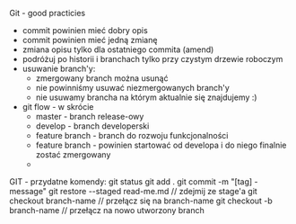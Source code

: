 Git - good practicies
* commit powinien mieć dobry opis
* commit powinien mieć jedną zmianę
* zmiana opisu tylko dla ostatniego commita (amend)
* podróżuj po historii i branchach tylko przy czystym drzewie roboczym
* usuwanie branch'y:
    * zmergowany branch można usunąć
    * nie powinniśmy usuwać niezmergowanych branch'y  
    * nie usuwamy brancha na którym aktualnie się znajdujemy :)
* git flow - w skrócie
    * master - branch release-owy
    * develop - branch developerski
    * feature branch - branch do rozwoju funkcjonalności
    * feature branch - powinien startować od developa i do niego finalnie zostać zmergowany
    * 



GIT - przydatne komendy:
git status
git add .
git commit -m "[tag] - message"
git restore --staged read-me.md // zdejmij ze stage'a
git checkout branch-name // przełącz się na branch-name
git checkout -b branch-name // przełącz na nowo utworzony branch
